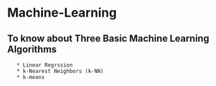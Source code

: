 # Machine-Learning

## To know about Three Basic Machine Learning Algorithms
       * Linear Regrssion
       * k-Nearest Neighbors (k-NN)
       * k-means
    
